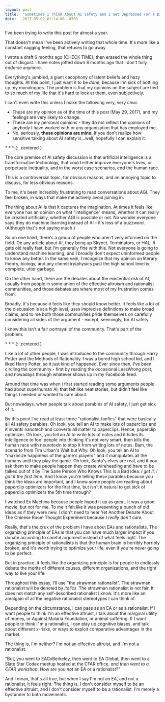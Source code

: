 ```yaml
---
layout: post
title:  "Sometimes I Think About AI Safety and I Get Depressed For a Bit"
date:   2017-05-02 01:14:00 -0700
---
```


I've been trying to write this post for almost a year.

That doesn't mean I've been actively writing that whole time. It's more
like a constant nagging feeling, that refuses to go away.

I wrote a draft 6 months ago (CHECK TIME), then erased the whole thing out
of disgust. I have notes jotted down 8 months ago that I don't fully endorse
anymore.

Everything's jumbled, a giant cacophony of latent beliefs and hazy thoughts.
At this point, I just want it to be *done*, because I'm sick of bottling
up my monologues. The problem is that my opinions on the subject are tied
to so much of my life that it's hard to look at them, even subjectively.

I can't even write this unless I make the following very, very clear.

* These are my opinion as of the time of this post (May 29, 2017), and
my feelings are very likely to change.
* These are my personal opinions - they do not reflect the opinions of
anybody I have worked with or any organization that has employed me.
* No, seriously, **these opinions are mine.** If you don't realize how
sensitive talking about AI safety is...well, hopefully I can explain it.

\* \* \*
{: .centered }

The core premise of AI safety discussion is that artificial intelligence
is a transformative technology, that could either improve everyone's
lives, or perpetuate inequality, and in the worst case scenarios, end
the human race.

This is a controversial topic, for obvious reasons, and an annoying
topic to discuss, for less obvious reasons.

To me, it's been incredibly frustrating to read conversations about AGI.
They feel broken, in ways that make me actively avoid joining in.

The thing about AI is that it captures the imagination. At times it feels
like everyone has an opinion on what "intelligence" means, whether it
can really be created artificially, whether AGI is possible or not.
No wonder everyone says they do machine learning instead of AI - it's
less of a buzzword. (Although that's not saying much.)

So on one hand, there's a group of people who aren't very informed on the
field. On any article about AI, they bring up Skynet, Terminators, or HAL.
It gets old really fast, but I'm generally fine with this. Not everyone
is going to understand machine learning, and I broadly don't expect
uninformed people to know any better. In the same vein, I recognize that
my opinion on literary theory, biology, and any chemistry/physics past
the high school level is complete, utter garbage.

On the other hand, there are the debates about the existential risk of AI,
usually from people in some union of the effective altruism and rationalist
communities, and those debates are where most of my frustration comes from.

Broadly, it's because it feels like they should know better. It feels like
a lot of the discussion is at a high level, uses imprecise definitions to
make broad claims, and to me both those communities pride themselves on
carefully considering all sides of the argument - except, seemingly, for
AI safety.

I know this isn't a fair portrayal of the community. That's part
of the problem.

\* \* \*
{: .centered }

Like a lot of other people, I was introduced to the community
through Harry Potter and the Methods of Rationality. I was a bored
high school kid, and I liked Harry Potter, so it just kind of happened.
Ever since then, I've been circling the community - first by reading the
occasional LessWrong post, and nowadays through whatever shows up in
my Facebook feed.

Around that time was when I first started reading some arguments people had
about superhuman AI, that felt like neat stories, but didn't feel like things
I needed or wanted to care about.

But nowadays, when people talk about parables of AI safety, I just get
sick of it.

By this point I've read at least three "rationalist fanfics" that were basically
all AI safety parables. Oh look, you tell an AI to make lots of paperclips and
it invents nanotech and converts all matter to paperclips. Hence, paperclip
optimizer. Oh look, you tell an AI to write lots of notes and it hides its
intelligence to fool people into thinking it's not very smart, then kills the
human race with neurotoxin to stop it from writing lots of notes. Bam, the
scenario from Tim Urban's Wait but Why. Oh look, you tell an AI to
"maximize happiness of the game's players" and it manipulates all the humans until
they play the game. Oh look, Santa's elves are real, and if you ask them to make
people happen they create wireheading and have to be talked out of it by
The Sane Person Who Knows This Is a Bad Idea. *I get it, I got it the first
time.* And I know you're telling these parables because you think the ideas
are important, and I know some people are reading about paperclip optimizers
for the first time, but isn't it natural to get sick of paperclip optimizers
the 5th time through?

I watched Ex Machina because people hyped it up as great. It was a good movie,
but not for me. To me it felt like it was presenting a bunch of old ideas
as if they were new. I didn't need to hear Yet Another Debate About The Chinese
Room Thought Experiment because *I really don't care.*

Really, that's the crux of the problem I have about EAs and rationalists.
The organizing principle of EAs is that you can have much larger impact if
you donate according to careful argument instead of what feels right.
The organizing principle of rationalists is that the human brain is horribly
horribly broken, and it's worth trying to optimize your life, even if you're
never going to be perfect.

But in practice, it feels like the organizing principle is for people to
endlessly debate the merits of different causes, different organizations,
and the right way to live your life. 

Throughout this essay, I'll use "the strawman rationalist". The strawman
rationalist will be denoted by *italics*. The strawman rationalist is not
fair. It does not match any self-described rationalist I know. It's more
like an amalgam of all the negative rationalist stereotypes I can think of.

Depending on the circumstance, I can pass as an EA or as a rationalist.
If I want people to think I'm an effective altruist, 
I talk about the marginal utility of money, or Against Malaria Foundation,
or animal suffering. If I want people to think I"m a rationalist, I can
play up cognitive biases, and talk about different x-risks, or ways
to exploit comparative advantages in the market.

The thing is, I'm neither? I'm not an effective altruist, and I'm not
a rationalist.

"But, you went to EAGxBerkeley, then went to EA Global, then went to
a Slate Star Codex meetup hosted at the CFAR office, *and then went
to a CFAR workshop*. How are you *not* an EA or a rationalist?"

And I mean, that's all true, but when I say I'm not an EA, and not
a rationalist, it feels right.
The thing is, I don't consider myself to be an effective altruist, and
I don't consider myself to be a rationalist. I'm merely a bystander to
both movements.


